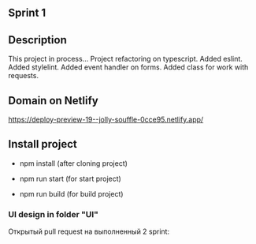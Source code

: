 ## Sprint 1
## Description

This project in process...
Project refactoring on typescript.
Added eslint.
Added stylelint.
Added event handler on forms.
Added class for work with requests.

## Domain on Netlify

https://deploy-preview-19--jolly-souffle-0cce95.netlify.app/

## Install project

- npm install  (after cloning project)

- npm run start  (for start project)

- npm run build  (for build project)

### UI design in folder "UI"
Открытый pull request на выполненный 2 sprint:
